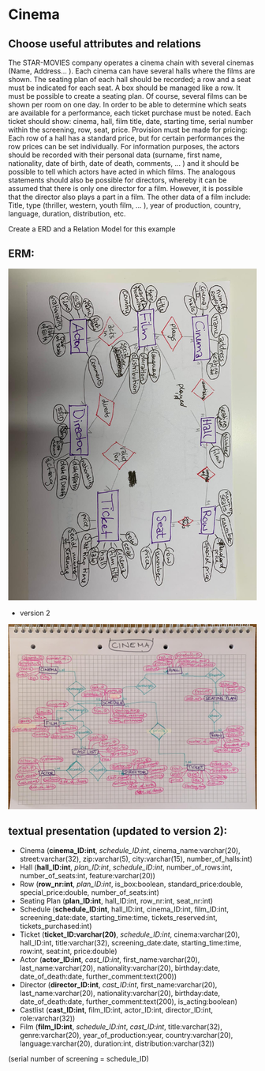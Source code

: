 # Cinema
## Choose useful attributes and relations


The STAR-MOVIES company operates a cinema chain with several cinemas (Name,
Address... ). Each cinema can have several halls where the films are shown. The seating plan of each hall should be recorded; a row and a seat must be indicated for each seat. A box should be managed like a row.
It must be possible to create a seating plan. Of course, several films can be shown per room on one day. In order to be able to determine which seats are available for a performance, each ticket purchase must be noted. Each ticket should show: cinema, hall, film title, date, starting time, serial number within the screening, row, seat, price.
Provision must be made for pricing: Each row of a hall has a standard price, but for certain performances the row prices can be set individually. For information purposes, the actors should be recorded with their personal data (surname, first name, nationality, date of birth, date of death, comments, ... ) and it should be possible to tell which actors have acted in which films.
The analogous statements should also be possible for directors, whereby it can be assumed that there is only one director for a film. However, it is possible that the director also plays a part in a film.
The other data of a film include: Title, type (thriller, western, youth film, ... ), year of production, country, language, duration, distribution, etc.

Create a ERD and a Relation Model for this example

## ERM:

![ER-Model](ermodel.jpeg)

* version 2

![Cinema 2](cinema2.jpeg)

## textual presentation (updated to version 2):

* Cinema (**cinema_ID:int**, *schedule_ID:int*, cinema_name:varchar(20), street:varchar(32), zip:varchar(5), city:varchar(15), number_of_halls:int)
* Hall (**hall_ID:int**, *plan_ID:int*, *schedule_ID:int*, number_of_rows:int, number_of_seats:int, feature:varchar(20))
* Row (**row_nr:int**, *plan_ID:int*, is_box:boolean, standard_price:double, special_price:double, number_of_seats:int)
* Seating Plan (**plan_ID:int**, hall_ID:int, row_nr:int, seat_nr:int)
* Schedule (**schedule_ID:int**, hall_ID:int, cinema_ID:int, film_ID:int, screening_date:date, starting_time:time, tickets_reserved:int, tickets_purchased:int)
* Ticket (**ticket_ID:varchar(20)**, *schedule_ID:int*, cinema:varchar(20), hall_ID:int, title:varchar(32), screening_date:date, starting_time:time, row:int, seat:int, price:double)
* Actor (**actor_ID:int**, *cast_ID:int*, first_name:varchar(20), last_name:varchar(20), nationality:varchar(20), birthday:date, date_of_death:date, further_comment:text(200))
* Director (**director_ID:int**, *cast_ID:int*, first_name:varchar(20), last_name:varchar(20), nationality:varchar(20), birthday:date, date_of_death:date, further_comment:text(200), is_acting:boolean)
* Castlist (**cast_ID:int**, film_ID:int, actor_ID:int, director_ID:int, role:varchar(32))
* Film (**film_ID:int**, *schedule_ID:int*, *cast_ID:int*, title:varchar(32), genre:varchar(20), year_of_production:year, country:varchar(20), language:varchar(20), duration:int, distribution:varchar(32))

(serial number of screening = schedule_ID)
